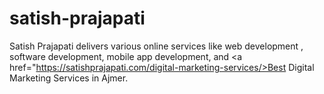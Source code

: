 # satish-prajapati
Satish Prajapati delivers various online services like web development , software development, mobile app development, and <a href="https://satishprajapati.com/digital-marketing-services/>Best Digital Marketing Services in Ajmer</a>.
